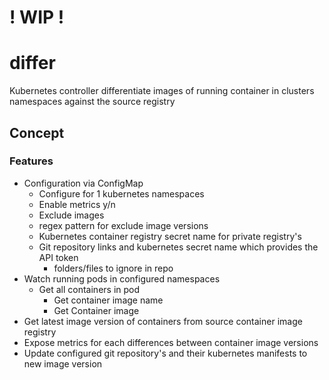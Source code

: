 # ! WIP !

# differ

Kubernetes controller differentiate images of running container in clusters namespaces against the source registry

## Concept

### Features

-   Configuration via ConfigMap
    -   Configure for 1 kubernetes namespaces
    -   Enable metrics y/n
    -   Exclude images
    -   regex pattern for exclude image versions
    -   Kubernetes container registry secret name for private registry's
    -   Git repository links and kubernetes secret name which provides the API token
        -   folders/files to ignore in repo
-   Watch running pods in configured namespaces
    -   Get all containers in pod
        -   Get container image name
        -   Get Container image
-   Get latest image version of containers from source container image registry
-   Expose metrics for each differences between container image versions
-   Update configured git repository's and their kubernetes manifests to new image version
